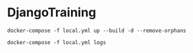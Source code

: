 # DjangoTraining

```
docker-compose -f local.yml up --build -d --remove-orphans
```

```
docker-compose -f local.yml logs
```

